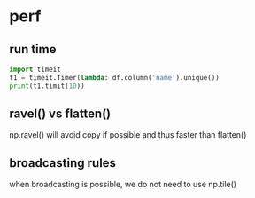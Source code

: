 # perf

## run time
```python
import timeit
t1 = timeit.Timer(lambda: df.column('name').unique())
print(t1.timit(10))
```

## ravel() vs flatten()
np.ravel() will avoid copy if possible and thus faster than flatten() 

## broadcasting rules
when broadcasting is possible, we do not need to use np.tile()
